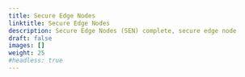 ```yaml
---
title: Secure Edge Nodes
linktitle: Secure Edge Nodes
description: Secure Edge Nodes (SEN) complete, secure edge node
draft: false
images: []
weight: 25
#headless: true
---
```

